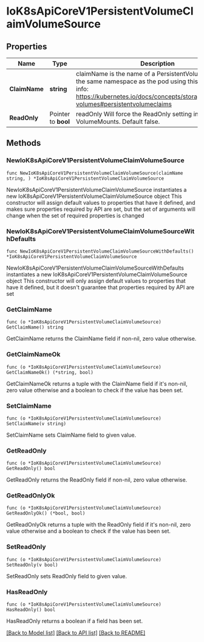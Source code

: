 # IoK8sApiCoreV1PersistentVolumeClaimVolumeSource

## Properties

Name | Type | Description | Notes
------------ | ------------- | ------------- | -------------
**ClaimName** | **string** | claimName is the name of a PersistentVolumeClaim in the same namespace as the pod using this volume. More info: https://kubernetes.io/docs/concepts/storage/persistent-volumes#persistentvolumeclaims | 
**ReadOnly** | Pointer to **bool** | readOnly Will force the ReadOnly setting in VolumeMounts. Default false. | [optional] 

## Methods

### NewIoK8sApiCoreV1PersistentVolumeClaimVolumeSource

`func NewIoK8sApiCoreV1PersistentVolumeClaimVolumeSource(claimName string, ) *IoK8sApiCoreV1PersistentVolumeClaimVolumeSource`

NewIoK8sApiCoreV1PersistentVolumeClaimVolumeSource instantiates a new IoK8sApiCoreV1PersistentVolumeClaimVolumeSource object
This constructor will assign default values to properties that have it defined,
and makes sure properties required by API are set, but the set of arguments
will change when the set of required properties is changed

### NewIoK8sApiCoreV1PersistentVolumeClaimVolumeSourceWithDefaults

`func NewIoK8sApiCoreV1PersistentVolumeClaimVolumeSourceWithDefaults() *IoK8sApiCoreV1PersistentVolumeClaimVolumeSource`

NewIoK8sApiCoreV1PersistentVolumeClaimVolumeSourceWithDefaults instantiates a new IoK8sApiCoreV1PersistentVolumeClaimVolumeSource object
This constructor will only assign default values to properties that have it defined,
but it doesn't guarantee that properties required by API are set

### GetClaimName

`func (o *IoK8sApiCoreV1PersistentVolumeClaimVolumeSource) GetClaimName() string`

GetClaimName returns the ClaimName field if non-nil, zero value otherwise.

### GetClaimNameOk

`func (o *IoK8sApiCoreV1PersistentVolumeClaimVolumeSource) GetClaimNameOk() (*string, bool)`

GetClaimNameOk returns a tuple with the ClaimName field if it's non-nil, zero value otherwise
and a boolean to check if the value has been set.

### SetClaimName

`func (o *IoK8sApiCoreV1PersistentVolumeClaimVolumeSource) SetClaimName(v string)`

SetClaimName sets ClaimName field to given value.


### GetReadOnly

`func (o *IoK8sApiCoreV1PersistentVolumeClaimVolumeSource) GetReadOnly() bool`

GetReadOnly returns the ReadOnly field if non-nil, zero value otherwise.

### GetReadOnlyOk

`func (o *IoK8sApiCoreV1PersistentVolumeClaimVolumeSource) GetReadOnlyOk() (*bool, bool)`

GetReadOnlyOk returns a tuple with the ReadOnly field if it's non-nil, zero value otherwise
and a boolean to check if the value has been set.

### SetReadOnly

`func (o *IoK8sApiCoreV1PersistentVolumeClaimVolumeSource) SetReadOnly(v bool)`

SetReadOnly sets ReadOnly field to given value.

### HasReadOnly

`func (o *IoK8sApiCoreV1PersistentVolumeClaimVolumeSource) HasReadOnly() bool`

HasReadOnly returns a boolean if a field has been set.


[[Back to Model list]](../README.md#documentation-for-models) [[Back to API list]](../README.md#documentation-for-api-endpoints) [[Back to README]](../README.md)


